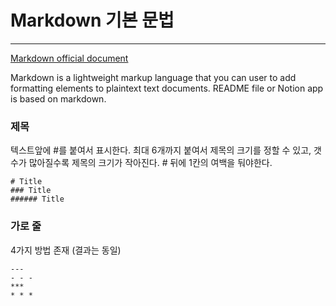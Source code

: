 # Markdown 기본 문법
- - - 
[Markdown official document](https://www.markdownguide.org/getting-started/)

Markdown is a lightweight markup language that you can user to add formatting elements to plaintext text documents. README file or Notion app is based on markdown.

### 제목
텍스트앞에 #를 붙여서 표시한다. 최대 6개까지 붙여서 제목의 크기를 정할 수 있고, 갯수가 많아질수록 제목의 크기가 작아진다. # 뒤에 1칸의 여백을 둬야한다.
```
# Title
### Title
###### Title
```

### 가로 줄
4가지 방법 존재 (결과는 동일)
```
---
- - -
***
* * *
```

### 
